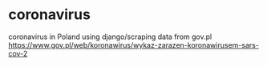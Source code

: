# coronavirus
coronavirus in Poland using django/scraping data from gov.pl
https://www.gov.pl/web/koronawirus/wykaz-zarazen-koronawirusem-sars-cov-2
